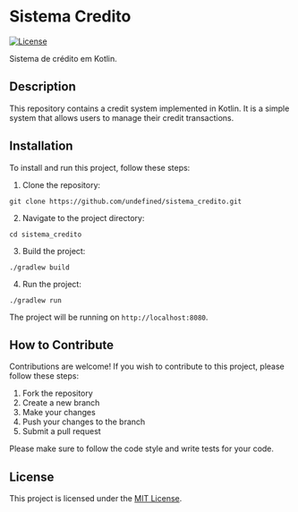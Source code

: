 
# Sistema Credito

[![License](https://img.shields.io/badge/License-MIT-blue.svg)](https://opensource.org/licenses/MIT)

Sistema de crédito em Kotlin.

## Description

This repository contains a credit system implemented in Kotlin. It is a simple system that allows users to manage their credit transactions.

## Installation

To install and run this project, follow these steps:

1. Clone the repository:

```shell
git clone https://github.com/undefined/sistema_credito.git
```

2. Navigate to the project directory:

```shell
cd sistema_credito
```

3. Build the project:

```shell
./gradlew build
```

4. Run the project:

```shell
./gradlew run
```

The project will be running on `http://localhost:8080`.

## How to Contribute

Contributions are welcome! If you wish to contribute to this project, please follow these steps:

1. Fork the repository
2. Create a new branch
3. Make your changes
4. Push your changes to the branch
5. Submit a pull request

Please make sure to follow the code style and write tests for your code.

## License

This project is licensed under the [MIT License](https://opensource.org/licenses/MIT).
